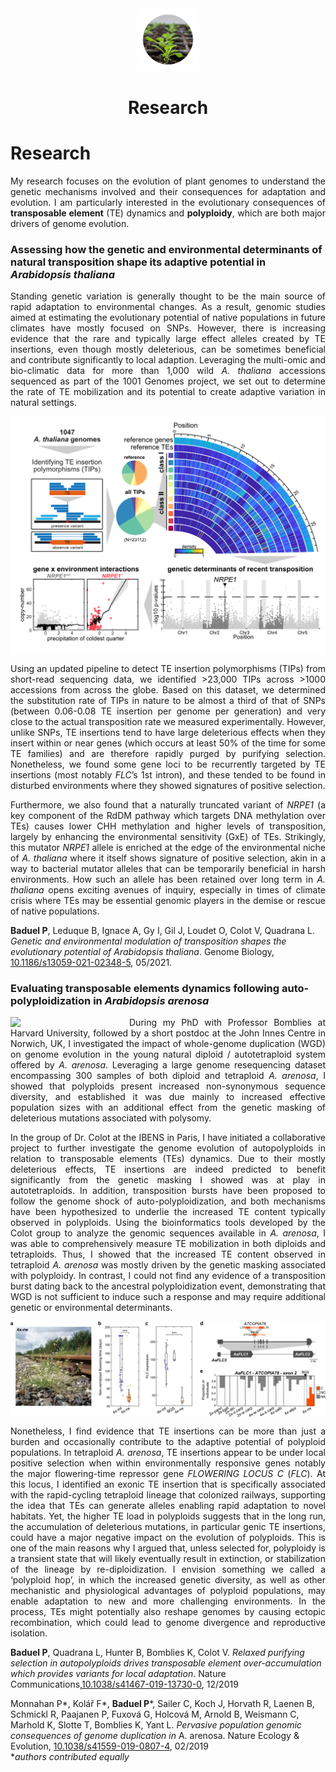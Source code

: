 <br>
<br>

<p align="center">
  <img src="/images/seedling.png" width="100">
  </p>

<h1 align="center"> Research </h1>

# Research 

<p align="justify">
My research focuses on the evolution of plant genomes to understand the genetic mechanisms involved and their consequences for adaptation and evolution. I am particularly interested in the evolutionary consequences of <b>transposable element</b> (TE) dynamics and <b>polyploidy</b>, which are both major drivers of genome evolution.
</p>

### Assessing how the genetic and environmental determinants of natural transposition shape its adaptive potential in _Arabidopsis thaliana_

<p align="justify">
Standing genetic variation is generally thought to be the main source of rapid adaptation to environmental changes. As a result, genomic studies aimed at estimating the evolutionary potential of native populations in future climates have mostly focused on SNPs. However, there is increasing evidence that the rare and typically large effect alleles created by TE insertions, even though mostly deleterious, can be sometimes beneficial and contribute significantly to local adaption. Leveraging the multi-omic and bio-climatic data for more than 1,000 wild <em>A. thaliana</em> accessions sequenced as part of the 1001 Genomes project, we set out to determine the rate of TE mobilization and its potential to create adaptive variation in natural settings. 
</p>

<img align="center" src="/images/GBIO_summary-fig.png" >

<p align="justify">
Using an updated pipeline to detect TE insertion polymorphisms (TIPs) from short-read sequencing data, we identified >23,000 TIPs across >1000 accessions from across the globe. Based on this dataset, we determined the substitution rate of TIPs in nature to be almost a third of that of SNPs (between 0.06-0.08 TE insertion per genome per generation) and very close to the actual transposition rate we measured experimentally. However, unlike SNPs, TE insertions tend to have large deleterious effects when they insert within or near genes (which occurs at least 50% of the time for some TE families) and are therefore rapidly purged by purifying selection. Nonetheless, we found some gene loci to be recurrently targeted by TE insertions (most notably <em>FLC</em>’s 1st intron), and these tended to be found in disturbed environments where they showed signatures of positive selection.
</p>

<p align="justify">
Furthermore, we also found that a naturally truncated variant of <em>NRPE1</em> (a key component of the RdDM pathway which targets DNA methylation over TEs) causes lower CHH methylation and higher levels of transposition, largely by enhancing the environmental sensitivity (GxE) of TEs. Strikingly, this mutator <em>NRPE1</em> allele is enriched at the edge of the environmental niche of <em>A. thaliana</em> where it itself shows signature of positive selection, akin in a way to bacterial mutator alleles that can be temporarily beneficial in harsh environments. How such an allele has been retained over long term in <em>A. thaliana</em> opens exciting avenues of inquiry, especially in times of climate crisis where TEs may be essential genomic players in the demise or rescue of native populations.
</p>


**Baduel P**, Leduque B, Ignace A, Gy I, Gil J, Loudet O, Colot V, Quadrana L. _Genetic and environmental modulation of transposition shapes the evolutionary potential of Arabidopsis thaliana_. Genome Biology, [10.1186/s13059-021-02348-5](https://doi.org/10.1186/s13059-021-02348-5), 05/2021. 

### Evaluating transposable elements dynamics following auto-polyploidization in _Arabidopsis arenosa_

<img align="left" src="/images/DSC01221.JPG" style="margin-right: 15px;" width="175">

<p align="justify">
During my PhD with Professor Bomblies at Harvard University, followed by a short postdoc at the John Innes Centre in Norwich, UK, I investigated the impact of whole-genome duplication (WGD) on genome evolution in the young natural diploid / autotetraploid system offered by <em>A. arenosa</em>. Leveraging a large genome resequencing dataset encompassing 300 samples of both diploid and tetraploid <em>A. arenosa</em>, I showed that polyploids present increased non-synonymous sequence diversity, and established it was due mainly to increased effective population sizes with an additional effect from the genetic masking of deleterious mutations associated with polysomy. 
</p>

<p align="justify">
In the group of Dr. Colot at the IBENS in Paris, I have initiated a collaborative project to further investigate the genome evolution of autopolyploids in relation to transposable elements (TEs) dynamics. Due to their mostly deleterious effects, TE insertions are indeed predicted to benefit significantly from the genetic masking I showed was at play in autotetraploids. In addition, transposition bursts have been proposed to follow the genome shock of auto-polyploidization, and both mechanisms have been hypothesized to underlie the increased TE content typically observed in polyploids. Using the bioinformatics tools developed by the Colot group to analyze the genomic sequences available in <em>A. arenosa</em>, I was able to comprehensively measure TE mobilization in both diploids and tetraploids. Thus, I showed that the increased TE content observed in tetraploid <em>A. arenosa</em> was mostly driven by the genetic masking associated with polyploidy. In contrast, I could not find any evidence of a transposition burst dating back to the ancestral polyploidization event, demonstrating that WGD is not sufficient to induce such a response and may require additional genetic or environmental determinants. 
</p>

<img align="center" src="/images/NatComm2019_Figure 5.png" >

<p align="justify">
Nonetheless, I find evidence that TE insertions can be more than just a burden and occasionally contribute to the adaptive potential of polyploid populations. In tetraploid <em>A. arenosa</em>, TE insertions appear to be under local positive selection when within environmentally responsive genes notably the major flowering-time repressor gene <em>FLOWERING LOCUS C</em> (<em>FLC</em>). At this locus, I identified an exonic TE insertion that is specifically associated with the rapid-cycling tetraploid lineage that colonized railways, supporting the idea that TEs can generate alleles enabling rapid adaptation to novel habitats. Yet, the higher TE load in polyploids suggests that in the long run, the accumulation of deleterious mutations, in particular genic TE insertions, could have a major negative impact on the evolution of polyploids. This is one of the main reasons why I argued that, unless selected for, polyploidy is a transient state that will likely eventually result in extinction, or stabilization of the lineage by re-diploidization. I envision something we called a ‘polyploid hop’, in which the increased genetic diversity, as well as other mechanistic and physiological advantages of polyploid populations, may enable adaptation to new and more challenging environments. In the process, TEs might potentially also reshape genomes by causing ectopic recombination, which could lead to genome divergence and reproductive isolation.
</p>

**Baduel P**, Quadrana L, Hunter B, Bomblies K, Colot V. _Relaxed purifying selection in autopolyploids drives transposable element over-accumulation which provides variants for local adaptation_. Nature Communications,[10.1038/s41467-019-13730-0](https://doi.org/10.1038/s41467-019-13730-0), 12/2019

Monnahan P\*, Kolář F\*, **Baduel P**\*, Sailer C, Koch J, Horvath R, Laenen B, Schmickl R, Paajanen P, Fuxová G, Holcová M, Arnold B, Weismann C, Marhold K, Slotte T, Bomblies K, Yant L. _Pervasive population genomic consequences of genome duplication in_ A. arenosa. Nature Ecology & Evolution, [10.1038/s41559-019-0807-4](https://doi.org/10.1038/s41559-019-0807-4), 02/2019  
*_authors contributed equally_



